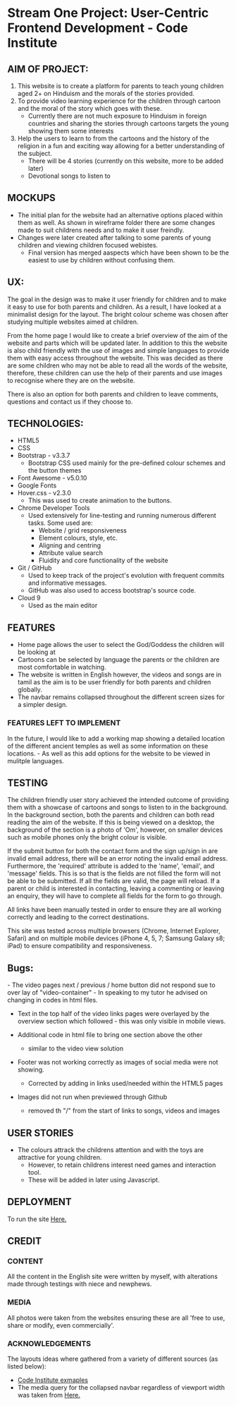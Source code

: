 <h1>Stream One Project: User-Centric Frontend Development - Code Institute</h1>

<h2>AIM OF PROJECT: </h2>

1. This website is to create a platform for parents to teach young children aged 2+ on Hinduism and the morals of the stories provided. 
2. To provide video learning experience for the children through cartoon and the moral of the story which goes with these.
    - Currently there are not much exposure to Hinduism in foreign countries and sharing the stories through cartoons targets the young showing them some interests 
3. Help the users to learn to from the cartoons and the history of the religion in a fun and exciting way allowing for a better understanding of the subject.
    - There will be 4 stories (currently on this website, more to be added later) 
    - Devotional songs to listen to

<h2>MOCKUPS</h2>

- The initial plan for the website had an alternative options placed within them as well. As shown in wireframe folder there are some changes made to suit childrens needs and to make it user freindly. 
- Changes were later created after talking to some parents of young children and viewing children focused webistes. 
    - Final version has merged aaspects which have been shown to be the easiest to use by children without confusing them. 

<h2>UX:</h2>

The goal in the design was to make it user friendly for children and to make it easy to use for both parents and children. As a result, I have looked at a minimalist design for the layout. The bright colour scheme was chosen after studying multiple websites aimed at children. 

From the home page I would like to create a brief overview of the aim of the website and parts which will be updated later. In addition to this the website is also child friendly with the use of images and simple languages to provide them with easy access throughout the website. This was decided as there are some children who may not be able to read all the words of the website, therefore, these children can use the help of their parents and use images to recognise where they are on the website. 

There is also an option for both parents and children to leave comments, questions and contact us if they choose to. 

<h2>TECHNOLOGIES: </h2>

- HTML5
- CSS
- Bootstrap - v3.3.7
    - Bootstrap CSS used mainly for the pre-defined colour schemes and the button themes 
- Font Awesome - v5.0.10
- Google Fonts 
- Hover.css - v2.3.0
    - This was used to create animation to the buttons.
- Chrome Developer Tools
    - Used extensively for line-testing and running numerous different tasks. Some used are:
        - Website / grid responsiveness
        - Element colours, style, etc.
        - Aligning and centring 
        - Attribute value search 
        - Fluidity and core functionality of the website
- Git / GitHub
    - Used to keep track of the project's evolution with frequent commits and informative messages.
    - GitHub was also used to access bootstrap's source code.
- Cloud 9
    - Used as the main editor 

<h2>FEATURES</h2>

- Home page allows the user to select the God/Goddess the children will be looking at 
- Cartoons can be selected by language the parents or the children are most comfortable in watching. 
- The website is written in English however, the videos and songs are in tamil as the aim is to be user friendly for both parents and children globally. 
- The navbar remains collapsed throughout the different screen sizes for a simpler design. 

<h3>FEATURES LEFT TO IMPLEMENT </h3>

In the future, I would like to add a working map showing a detailed location of the different ancient temples as well as some information on these locations. 
    - As well as this add options for the website to be viewed in mulitple languages.

<h2>TESTING </h2>

The children friendly user story achieved the intended outcome of providing them with a showcase of cartoons and songs to listen to in the background. In the background section, both the parents and children can both read reading the aim of the website. If this is being viewed on a desktop, the background of the section is a photo of 'Om', however, on smaller devices such as mobile phones only the bright colour is visible. 

If the submit button for both the contact form and the sign up/sign in are invalid email address, there will be an error noting the invalid email address. Furthermore, the 'required' attribute is added to the 'name', 'email', and 'message' fields. This is so that is the fields are not filled the form will not be able to be submitted. If all the fields are valid, the page will reload. If a parent or child is interested in contacting, leaving a commenting or leaving an enquiry, they will have to complete all fields for the form to go through. 

All links have been manually tested in order to ensure they are all working correctly and leading to the correct destinations.

This site was tested across multiple browsers (Chrome, Internet Explorer, Safari) and on multiple mobile devices (iPhone 4, 5, 7; Samsung Galaxy s8; iPad) to ensure compatibility and responsiveness. 

<h2>Bugs: </h2>
- The video pages next / previous / home button did not respond sue to over lay of "video-container"
- In speaking to my tutor he advised on changing in codes in html files. 

- Text in the top half of the video links pages were overlayed by the overview section which followed - this was only visible in mobile views.
- Additional code in html file to bring one section above the other 
    - similar to the video view solution 

- Footer was not working correctly as images of social media were not showing. 
    - Corrected by adding in links used/needed within the HTML5 pages 

- Images did not run when previewed through Github 
    - removed th "/" from the start of links to songs, videos and images 

<h2>USER STORIES </h2>

- The colours attrack the childrens attention and with the toys are attractive for young children. 
    - However, to retain childrens interest need games and interaction tool. 
    - These will be added in later using Javascript. 

<h2>DEPLOYMENT </h2>

To run the site <a href="https://lith-visi.github.io/uc-frontend-project1/">Here. </a>

<h2>CREDIT </h2>

<h3>CONTENT </h3>

All the content in the English site were written by myself, with alterations made through testings with niece and newphews.  

<h3>MEDIA </h3>

All photos were taken from the websites ensuring these are all 'free to use, share or modify, even commercially'.

<h3>ACKNOWLEDGEMENTS </h3>

The layouts ideas where gathered from a variety of different sources (as listed below):
- <a href="https://github.com/Code-Institute-Solutions/StudentExampleProjectGradeFive"> Code Institute exmaples </a>
- The media query for the collapsed navbar regardless of viewport width was taken from <a href="https://www.codeply.com/go/iaM1zcNsQB/bootstrap-navbar-always-collapsed"> Here. </a>
